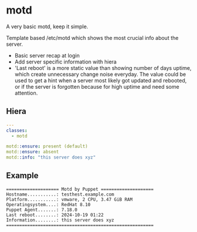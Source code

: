 # motd
A very basic motd, keep it simple.

Template based /etc/motd which shows the most crucial info about the server.

- Basic server recap at login
- Add server specific information with hiera
- 'Last reboot' is a more static value than showing number of days uptime, which create unnecessary change noise everyday.
The value could be used to get a hint when a server most likely got updated and rebooted, or if the server is forgotten because for high uptime and need some attention.

## Hiera

```yaml
---
classes:
  - motd

motd::ensure: present (default)
motd::ensure: absent
motd::info: "this server does xyz"
```

## Example

```
==================== Motd by Puppet ====================
Hostname...........: testhest.example.com
Platform...........: vmware, 2 CPU, 3.47 GiB RAM
Operatingsystem....: RedHat 8.10
Puppet Agent.......: 7.18.0
Last reboot........: 2024-10-19 01:22
Information........: this server does xyz
========================================================
```
